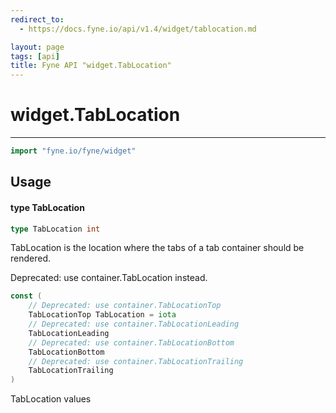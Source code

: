 ```yaml
---
redirect_to:
  - https://docs.fyne.io/api/v1.4/widget/tablocation.md

layout: page
tags: [api]
title: Fyne API "widget.TabLocation"
---
```



# widget.TabLocation
---
```go
import "fyne.io/fyne/widget"
```

## Usage

#### type TabLocation

```go
type TabLocation int
```

TabLocation is the location where the tabs of a tab container should be rendered.


<div class="deprecated">
Deprecated: use container.TabLocation instead.</div>

```go
const (
	// Deprecated: use container.TabLocationTop
	TabLocationTop TabLocation = iota
	// Deprecated: use container.TabLocationLeading
	TabLocationLeading
	// Deprecated: use container.TabLocationBottom
	TabLocationBottom
	// Deprecated: use container.TabLocationTrailing
	TabLocationTrailing
)
```
TabLocation values
